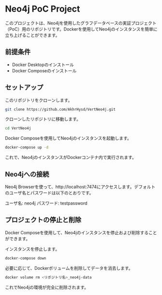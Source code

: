 # Neo4j PoC Project
このプロジェクトは、Neo4jを使用したグラフデータベースの実証プロジェクト（PoC）用のリポジトリです。Dockerを使用してNeo4jのインスタンスを簡単に立ち上げることができます。

## 前提条件
- Docker Desktopのインストール
- Docker Composeのインストール
## セットアップ
このリポジトリをクローンします。
```zsh
git clone https://github.com/AkhrHysd/VertNeo4j.git
```
クローンしたリポジトリに移動します。
```zsh
cd VertNeo4j
```
Docker Composeを使用してNeo4jのインスタンスを起動します。
```zsh
docker-compose up -d
```
これで、Neo4jのインスタンスがDockerコンテナ内で実行されます。

## Neo4jへの接続
Neo4j Browserを使って、http://localhost:7474にアクセスします。デフォルトのユーザ名とパスワードは以下のとおりです。

ユーザ名: neo4j
パスワード: testpassword

## プロジェクトの停止と削除
Docker Composeを使用して、Neo4jのインスタンスを停止および削除することができます。

インスタンスを停止します。
```zsh
docker-compose down
```
必要に応じて、Dockerボリュームを削除してデータを消去します。
```zsh
docker volume rm <リポジトリ名>_neo4j-data
```
これでNeo4jの環境が完全に削除されます。